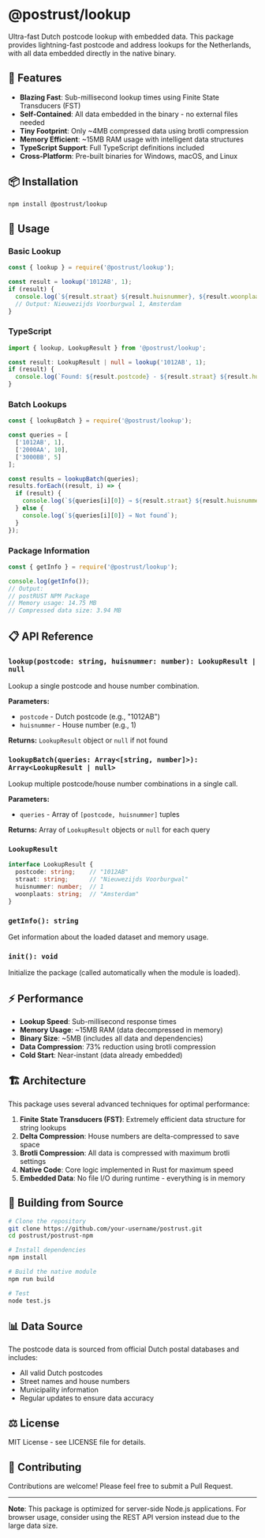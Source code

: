 # @postrust/lookup

Ultra-fast Dutch postcode lookup with embedded data. This package provides lightning-fast postcode and address lookups for the Netherlands, with all data embedded directly in the native binary.

## 🚀 Features

- **Blazing Fast**: Sub-millisecond lookup times using Finite State Transducers (FST)
- **Self-Contained**: All data embedded in the binary - no external files needed
- **Tiny Footprint**: Only ~4MB compressed data using brotli compression
- **Memory Efficient**: ~15MB RAM usage with intelligent data structures
- **TypeScript Support**: Full TypeScript definitions included
- **Cross-Platform**: Pre-built binaries for Windows, macOS, and Linux

## 📦 Installation

```bash
npm install @postrust/lookup
```

## 🔧 Usage

### Basic Lookup

```javascript
const { lookup } = require('@postrust/lookup');

const result = lookup('1012AB', 1);
if (result) {
  console.log(`${result.straat} ${result.huisnummer}, ${result.woonplaats}`);
  // Output: Nieuwezijds Voorburgwal 1, Amsterdam
}
```

### TypeScript

```typescript
import { lookup, LookupResult } from '@postrust/lookup';

const result: LookupResult | null = lookup('1012AB', 1);
if (result) {
  console.log(`Found: ${result.postcode} - ${result.straat} ${result.huisnummer}, ${result.woonplaats}`);
}
```

### Batch Lookups

```javascript
const { lookupBatch } = require('@postrust/lookup');

const queries = [
  ['1012AB', 1],
  ['2000AA', 10],
  ['3000BB', 5]
];

const results = lookupBatch(queries);
results.forEach((result, i) => {
  if (result) {
    console.log(`${queries[i][0]} → ${result.straat} ${result.huisnummer}, ${result.woonplaats}`);
  } else {
    console.log(`${queries[i][0]} → Not found`);
  }
});
```

### Package Information

```javascript
const { getInfo } = require('@postrust/lookup');

console.log(getInfo());
// Output:
// postRUST NPM Package
// Memory usage: 14.75 MB  
// Compressed data size: 3.94 MB
```

## 📋 API Reference

### `lookup(postcode: string, huisnummer: number): LookupResult | null`

Lookup a single postcode and house number combination.

**Parameters:**
- `postcode` - Dutch postcode (e.g., "1012AB")
- `huisnummer` - House number (e.g., 1)

**Returns:** `LookupResult` object or `null` if not found

### `lookupBatch(queries: Array<[string, number]>): Array<LookupResult | null>`

Lookup multiple postcode/house number combinations in a single call.

**Parameters:**
- `queries` - Array of `[postcode, huisnummer]` tuples

**Returns:** Array of `LookupResult` objects or `null` for each query

### `LookupResult`

```typescript
interface LookupResult {
  postcode: string;    // "1012AB"
  straat: string;      // "Nieuwezijds Voorburgwal"  
  huisnummer: number;  // 1
  woonplaats: string;  // "Amsterdam"
}
```

### `getInfo(): string`

Get information about the loaded dataset and memory usage.

### `init(): void`

Initialize the package (called automatically when the module is loaded).

## ⚡ Performance

- **Lookup Speed**: Sub-millisecond response times
- **Memory Usage**: ~15MB RAM (data decompressed in memory)
- **Binary Size**: ~5MB (includes all data and dependencies)
- **Data Compression**: 73% reduction using brotli compression
- **Cold Start**: Near-instant (data already embedded)

## 🏗️ Architecture

This package uses several advanced techniques for optimal performance:

1. **Finite State Transducers (FST)**: Extremely efficient data structure for string lookups
2. **Delta Compression**: House numbers are delta-compressed to save space
3. **Brotli Compression**: All data is compressed with maximum brotli settings
4. **Native Code**: Core logic implemented in Rust for maximum speed
5. **Embedded Data**: No file I/O during runtime - everything is in memory

## 🔧 Building from Source

```bash
# Clone the repository
git clone https://github.com/your-username/postrust.git
cd postrust/postrust-npm

# Install dependencies
npm install

# Build the native module
npm run build

# Test
node test.js
```

## 📊 Data Source

The postcode data is sourced from official Dutch postal databases and includes:
- All valid Dutch postcodes
- Street names and house numbers
- Municipality information
- Regular updates to ensure data accuracy

## ⚖️ License

MIT License - see LICENSE file for details.

## 🤝 Contributing

Contributions are welcome! Please feel free to submit a Pull Request.

---

**Note**: This package is optimized for server-side Node.js applications. For browser usage, consider using the REST API version instead due to the large data size.
